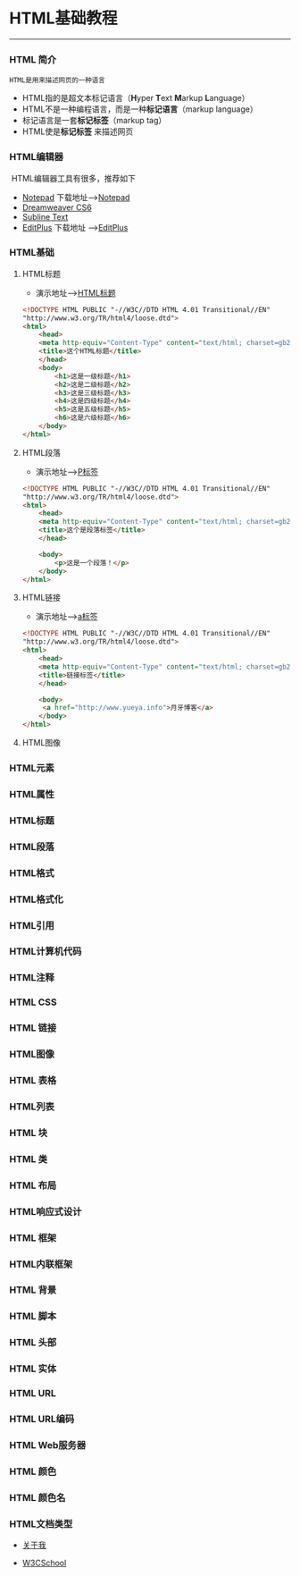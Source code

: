 # HTML基础教程

---



### HTML 简介

`HTML是用来描述网页的一种语言`

* HTML指的是超文本标记语言（**H**yper **T**ext  **M**arkup **L**anguage）
* HTML不是一种编程语言，而是一种**标记语言**（markup language）
* 标记语言是一套**标记标签**（markup tag）
* HTML使是**标记标签** 来描述网页  

### HTML编辑器

​	HTML编辑器工具有很多，推荐如下



* [Notepad](https://notepad-plus-plus.org/)    下载地址—>[<a href="https://notepad-plus-plus.org/download/v7.6.2.html" target="_blank">Notepad</a>](https://notepad-plus-plus.org/download/v7.6.2.html)
* [Dreamweaver CS6](https://www.adobe.com/cn/products/cs6/dreamweaver.html)
* [Subline Text](https://www.sublimetext.com/)
* [EditPlus](https://www.editplus.com/)   下载地址 —>[EditPlus](https://www.editplus.com/download.html)

### HTML基础

1. HTML标题

   * 演示地址—–>[HTML标题](https://www.likui.co/HTML/HTML/FisrtSegment/title.html)

   ```html
   <!DOCTYPE HTML PUBLIC "-//W3C//DTD HTML 4.01 Transitional//EN"
   "http://www.w3.org/TR/html4/loose.dtd">
   <html>
       <head>
       <meta http-equiv="Content-Type" content="text/html; charset=gb2312">
       <title>这个HTML标题</title>
       </head>
       <body>
           <h1>这是一级标题</h1>
           <h2>这是二级标题</h2>
           <h3>这是三级标题</h3>
           <h4>这是四级标题</h4>
           <h5>这是五级标题</h5>
           <h6>这是六级标题</h6>
       </body>
   </html>
   ```

2. HTML段落

   * 演示地址——>[P标签](https://www.likui.co/HTML/HTML/FisrtSegment/passage.html)

   ```html
   <!DOCTYPE HTML PUBLIC "-//W3C//DTD HTML 4.01 Transitional//EN"
   "http://www.w3.org/TR/html4/loose.dtd">
   <html>
       <head>
       <meta http-equiv="Content-Type" content="text/html; charset=gb2312">
       <title>这个是段落标签</title>
       </head>
   
       <body>
           <p>这是一个段落！</p>
       </body>
   </html>
   ```

3. HTML链接

   * 演示地址——>[a标签](https://www.likui.co/HTML/HTML/FisrtSegment/link.html)

   ```html
   <!DOCTYPE HTML PUBLIC "-//W3C//DTD HTML 4.01 Transitional//EN"
   "http://www.w3.org/TR/html4/loose.dtd">
   <html>
       <head>
       <meta http-equiv="Content-Type" content="text/html; charset=gb2312">
       <title>链接标签</title>
       </head>
   
       <body>
        <a href="http://www.yueya.info">月牙博客</a>
       </body>
   </html>
   
   ```

   

   

4. HTML图像


### HTML元素

### HTML属性

### HTML标题

### HTML段落

### HTML格式

### HTML格式化

### HTML引用

### HTML计算机代码

### HTML注释

### HTML CSS

### HTML 链接

### HTML图像

### HTML 表格

### HTML列表

### HTML 块

### HTML 类

### HTML 布局

### HTML响应式设计

###  HTML 框架

### HTML内联框架

### HTML 背景

### HTML 脚本

### HTML 头部

### HTML 实体

### HTML URL

### HTML URL编码

### HTML Web服务器

### HTML 颜色

### HTML 颜色名

###  HTML文档类型























- <a href="https://www.likui.co/" target="_blank">关于我</a>

-  <a href="http://www.w3school.com.cn/html/index.asp/" target="_blank">W3CSchool</a>

  
